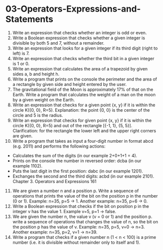 # 03-Operators-Expressions-and-Statements
1. Write an expression that checks whether an integer is odd or even.
2. Write a Boolean expression that checks whether a given integer is divisible by both 5 and 7, without a remainder.
3. Write an expression that looks for a given integer if its third digit (right to left) is 7.
4. Write an expression that checks whether the third bit in a given integer is 1 or 0.
5. Write an expression that calculates the area of a trapezoid by given sides a, b and height h.
6. Write a program that prints on the console the perimeter and the area of a rectangle by given side and height entered by the user.
7. The gravitational field of the Moon is approximately 17% of that on the Earth. Write a program that calculates the weight of a man on the moon by a given weight on the Earth.
8. Write an expression that checks for a given point {x, y} if it is within the circle K({0, 0}, R=5). Explanation: the point {0, 0} is the center of the circle and 5 is the radius.
9. Write an expression that checks for given point {x, y} if it is within the circle K({0, 0}, R=5) and out of the rectangle [{-1, 1}, {5, 5}]. Clarification: for the rectangle the lower left and the upper right corners are given.
10. Write a program that takes as input a four-digit number in format abcd (e.g. 2011) and performs the following actions:
- Calculates the sum of the digits (in our example 2+0+1+1 = 4).
- Prints on the console the number in reversed order: dcba (in our example 1102).
- Puts the last digit in the first position: dabc (in our example 1201).
- Exchanges the second and the third digits: acbd (in our example 2101).
Chapter 3. Operators and Expressions 161
11. We are given a number n and a position p. Write a sequence of operations that prints the value of the bit on the position p in the number (0 or 1). Example: n=35, p=5 -> 1. Another example: n=35, p=6 -> 0.
12. Write a Boolean expression that checks if the bit on position p in the integer v has the value 1. Example v=5, p=1 -> false.
13. We are given the number n, the value v (v = 0 or 1) and the position p. write a sequence of operations that changes the value of n, so the bit on the position p has the value of v. Example: n=35, p=5, v=0 -> n=3. Another example: n=35, p=2, v=1 -> n=39.
14. Write a program that checks if a given number n (1 < n < 100) is a prime number (i.e. it is divisible without remainder only to itself and 1).
